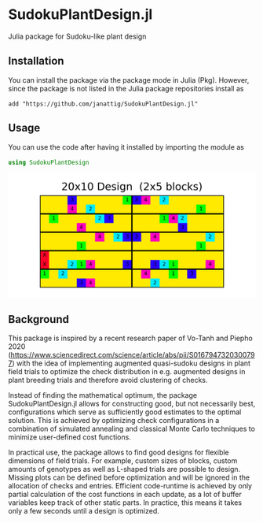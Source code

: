 # SudokuPlantDesign.jl

Julia package for Sudoku-like plant design



## Installation

You can install the package via the package mode in Julia (Pkg). However, since the package
is not listed in the Julia package repositories install as
```julia-REPL
add "https://github.com/janattig/SudokuPlantDesign.jl"
```

## Usage

You can use the code after having it installed by importing the module as
```julia
using SudokuPlantDesign
```

![Check Distribution](https://github.com/janattig/SudokuPlantDesign.jl/blob/main/figures/initial_random_check_distribution.png)


## Background

This package is inspired by a recent research paper of Vo-Tanh and Piepho 2020 (https://www.sciencedirect.com/science/article/abs/pii/S0167947320300797) with the idea of implementing augmented quasi-sudoku designs in plant field trials to optimize the check distribution in e.g. augmented designs in plant breeding trials and therefore avoid clustering of checks.

Instead of finding the mathematical optimum, the package SudokuPlantDesign.jl allows for constructing good, but not necessarily best, configurations which serve as sufficiently good estimates to the optimal solution. This is achieved by optimizing check configurations in a combination of simulated annealing and classical Monte Carlo techniques to minimize user-defined cost functions.

In practical use, the package allows to find good designs for flexible dimensions of field trials. For example, custom sizes of blocks, custom amounts of genotypes as well as L-shaped trials are possible to design. Missing plots can be defined before optimization and will be ignored in the allocation of checks and entries. Efficient code-runtime is achieved by only partial calculation of the cost functions in each update, as a lot of buffer variables keep track of other static parts. In practice, this means it takes only a few seconds until a design is optimized.
